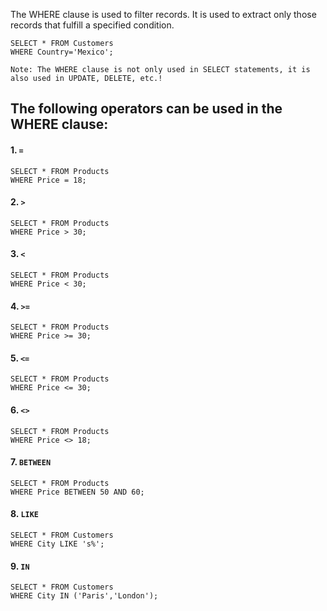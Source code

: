 The WHERE clause is used to filter records. It is used to extract only those records that fulfill a specified condition.
```
SELECT * FROM Customers
WHERE Country='Mexico';
```
``Note: The WHERE clause is not only used in SELECT statements, it is also used in UPDATE, DELETE, etc.!``

## The following operators can be used in the WHERE clause:  
#### 1. **``=``**      
```
SELECT * FROM Products  
WHERE Price = 18;  
```
#### 2. **``>``**  
```
SELECT * FROM Products
WHERE Price > 30;
```
#### 3. **``<``**
```
SELECT * FROM Products
WHERE Price < 30;
```
####  4. **``>=``**
```
SELECT * FROM Products
WHERE Price >= 30;
```
#### 5. **``<=``**
```
SELECT * FROM Products
WHERE Price <= 30;
```
#### 6. **``<>``**
```
SELECT * FROM Products
WHERE Price <> 18;
```
#### 7. **``BETWEEN``**
```
SELECT * FROM Products
WHERE Price BETWEEN 50 AND 60;
```
#### 8. **``LIKE``**
```
SELECT * FROM Customers
WHERE City LIKE 's%';
```
#### 9. **``IN``**
```
SELECT * FROM Customers
WHERE City IN ('Paris','London');
```
